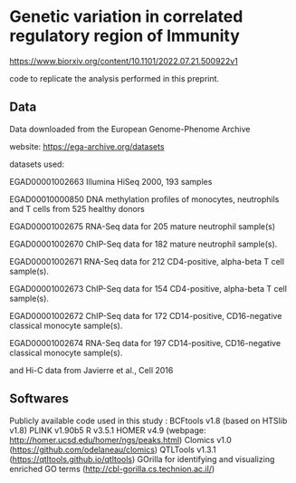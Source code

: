 # Genetic variation in correlated regulatory region of Immunity

https://www.biorxiv.org/content/10.1101/2022.07.21.500922v1


code to replicate the analysis performed in this preprint.


## Data

Data downloaded from the European Genome-Phenome Archive

website: https://ega-archive.org/datasets

datasets used: 

EGAD00001002663 Illumina HiSeq 2000, 193 samples 

EGAD00010000850 DNA methylation profiles of monocytes, neutrophils and T cells from 525 healthy donors 

EGAD00001002675 RNA-Seq data for 205 mature neutrophil sample(s)

EGAD00001002670 ChIP-Seq data for 182 mature neutrophil sample(s). 

EGAD00001002671 RNA-Seq data for 212 CD4-positive, alpha-beta T cell sample(s). 

EGAD00001002673 ChIP-Seq data for 154 CD4-positive, alpha-beta T cell sample(s). 

EGAD00001002672 ChIP-Seq data for 172 CD14-positive, CD16-negative classical monocyte sample(s). 

EGAD00001002674 RNA-Seq data for 197 CD14-positive, CD16-negative classical monocyte sample(s).



and  Hi-C data from Javierre et al., Cell 2016

## Softwares
Publicly available code used in this study :
BCFtools v1.8 (based on HTSlib v1.8)
PLINK v1.90b5
R v3.5.1
HOMER v4.9 (webpage: http://homer.ucsd.edu/homer/ngs/peaks.html)
Clomics v1.0 (https://github.com/odelaneau/clomics)
QTLTools v1.3.1 (https://qtltools.github.io/qtltools)
GOrilla for identifying and visualizing enriched GO terms (http://cbl-gorilla.cs.technion.ac.il/)
